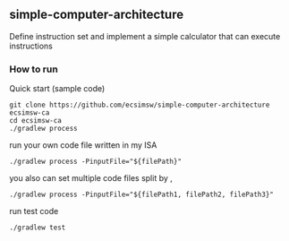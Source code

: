 ## simple-computer-architecture

Define instruction set and implement a simple calculator that can execute instructions 

### How to run 

Quick start (sample code)
```
git clone https://github.com/ecsimsw/simple-computer-architecture ecsimsw-ca
cd ecsimsw-ca
./gradlew process
```

run your own code file written in my ISA
```
./gradlew process -PinputFile="${filePath}"
```

you also can set multiple code files split by ,
```
./gradlew process -PinputFile="${filePath1, filePath2, filePath3}"
```

run test code
```
./gradlew test
```
